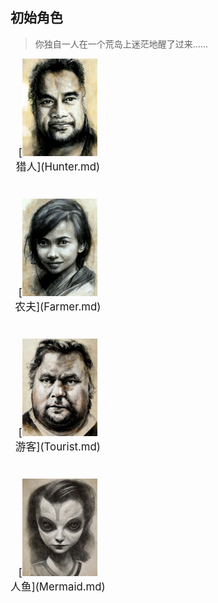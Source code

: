 ## 初始角色  
> 你独自一人在一个荒岛上迷茫地醒了过来……  
  
<div style="display:inline-block"><div class="gamedatalist" style="text-align:center;;min-height:0px;margin-bottom:40px;margin-right:20px;font-size:1.2em;">[<img width="120px" src="../wiki/Sprite/Hunter17408.png"><br>猎人](Hunter.md)</div><div class="gamedatalist" style="text-align:center;;min-height:0px;margin-bottom:40px;margin-right:20px;font-size:1.2em;">[<img width="120px" src="../wiki/Sprite/Farmer.png"><br>农夫](Farmer.md)</div><div class="gamedatalist" style="text-align:center;;min-height:0px;margin-bottom:40px;margin-right:20px;font-size:1.2em;">[<img width="120px" src="../wiki/Sprite/Tourist.png"><br>游客](Tourist.md)</div><div class="gamedatalist" style="text-align:center;;min-height:0px;margin-bottom:40px;margin-right:20px;font-size:1.2em;">[<img width="120px" src="../wiki/Sprite/MermaidGirl.png"><br>人鱼](Mermaid.md)</div></div>  
  


<script>document.title="可选角色 - 卡牌生存百科 Card Survival Wiki";</script>